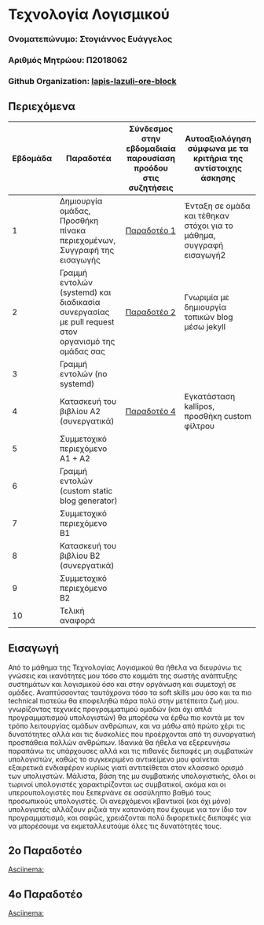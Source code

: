 # **Τεχνολογία Λογισμικού**

### Ονοματεπώνυμο: Στογιάννος Ευάγγελος

### Αριθμός Μητρώου: Π2018062

### Github Organization: [lapis-lazuli-ore-block](https://github.com/lapis-lazuli-ore-block)

## Περιεχόμενα

| Εβδομάδα | Παραδοτέα| Σύνδεσμος στην εβδομαδιαία παρουσίαση προόδου στις συζητήσεις | Αυτοαξιολόγηση σύμφωνα με τα κριτήρια της αντίστοιχης άσκησης |
| --- | --- | --- | --- |
| 1 | Δημιουργία ομάδας, Προσθήκη πίνακα περιεχομένων, Συγγραφή της εισαγωγής | [Παραδοτέο 1](https://github.com/courses-ionio/sw/discussions/1233) | Ένταξη σε ομάδα και τέθηκαν στόχοι για το μάθημα, συγγραφή εισαγωγή2 |
| 2 | Γραμμή εντολών (systemd) και διαδικασία συνεργασίας με pull request στον οργανισμό της ομάδας σας | [Παραδοτέο 2](https://github.com/courses-ionio/sw/discussions/1292) | Γνωριμία με δημιουργία τοπικών blog μέσω jekyll |
| 3 | Γραμμή εντολών (no systemd) | | |
| 4 | Κατασκευή του βιβλίου Α2 (συνεργατικά) | [Παραδοτέο 4](https://github.com/courses-ionio/sw/discussions/1416) | Εγκατάσταση kallipos, προσθήκη custom φίλτρου |
| 5 | Συμμετοχικό περιεχόμενο A1 + A2 | | |
| 6 | Γραμμή εντολών (custom static blog generator) | | |
| 7 | Συμμετοχικό περιεχόμενο B1 | | |
| 8 | Κατασκευή του βιβλίου Β2 (συνεργατικά) | | |
| 9 | Συμμετοχικό περιεχόμενο B2 | | |
| 10 | Τελική αναφορά | | |


## Εισαγωγή
Από το μάθημα της Τεχνολογίας Λογισμικού θα ήθελα να διευρύνω τις γνώσεις και ικανότητες μου τόσο στο κομμάτι της σωστής ανάπτυξης συστημάτων και λογισμικού όσο και στην οργάνωση και συμετοχή σε ομάδες. Αναπτύσσοντας ταυτόχρονα τόσο τα soft skills μου όσο και τα πιο technical πιστεύω θα εποφεληθώ πάρα πολύ στην μετέπειτα ζωή μου. γνωρίζοντας τεχνικές προγραμματιμού ομαδών (και όχι απλά προγραμματισμού υπολογιστών) θα μπορέσω να έρθω πιο κοντά με τον τρόπο λειτουργίας ομάδων ανθρώπων, και να μάθω από πρώτο χέρι τις δυνατότητες αλλά και τις δυσκολίες που προέρχονται από τη συναργατική προσπάθεια πολλών ανθρώπων. Ιδανικά θα ήθελα να εξερευνήσω παραπάνω τις υπάρχουσες αλλά και τις πιθανές διεπαφές μη συμβατικών υπολογιστών, καθώς το συγκεκριμένο αντικείμενο μου φαίνεται εξαιρετικά ενδιαφέρον κυρίως γιατί αντιτείθεται στον κλασσικό ορισμό των υπολιγστών. Μάλιστα, βάση της μυ συμβατικής υπολογιστικής, όλοι οι τωρινοί υπολογιστές χαρακτιρίζονται ως συμβατικοί, ακόμα και οι υπερουπολογιστές που ξεπερνάνε σε ασσύληπτο βαθμό τους προσωπικούς υπολογιστές. Οι ανερχόμενοι κβαντικοί (και όχι μόνο) υπολογιστές αλλάζουν ριζικά την κατανόση που έχουμε για τον ίδιο τον προγραμματισμό, και σαφώς, χρειάζονται πολύ διφορετικές διεπαφές για να μπορέσουμε να εκμεταλλευτούμε όλες τις δυνατότητές τους.

## 2ο Παραδοτέο
[Asciinema:](https://asciinema.org/a/fURtARVIE3L6RN7r5VVTJKFWF)

## 4ο Παραδοτέο
[Asciinema:](https://asciinema.org/a/yRV1oDGzibgNmHYFWhkSZJqcq)

